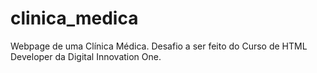 # clinica_medica
Webpage de uma Clínica Médica. Desafio a ser feito do Curso de HTML Developer da Digital Innovation One.
